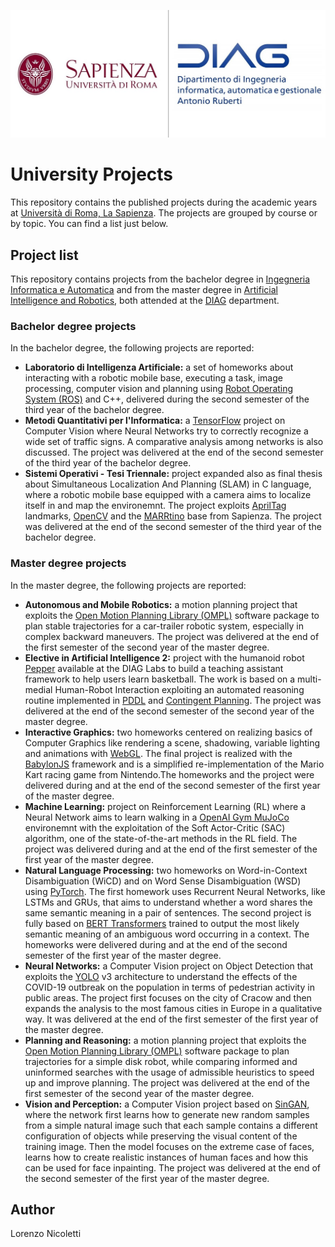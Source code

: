 ![logo](./sapienza_logo.JPG)
# University Projects

This repository contains the published projects during the academic years at [Università di Roma, La Sapienza](https://www.uniroma1.it/it/pagina-strutturale/home). The projects are grouped by course or by topic. You can find a list just below.

## Project list

This repository contains projects from the bachelor degree in [Ingegneria Informatica e Automatica](https://corsidilaurea.uniroma1.it/it/corso/2021/29931/home) and from the master degree in [Artificial Intelligence and Robotics](https://corsidilaurea.uniroma1.it/it/corso/2021/30431/home), both attended at the [DIAG](https://www.diag.uniroma1.it/) department.

### Bachelor degree projects

In the bachelor degree, the following projects are reported:
- **Laboratorio di Intelligenza Artificiale:** a set of homeworks about interacting with a robotic mobile base, executing a task, image processing, computer vision and planning using [Robot Operating System (ROS)](https://www.ros.org/) and C++, delivered during the second semester of the third year of the bachelor degree.
- **Metodi Quantitativi per l'Informatica:** a [TensorFlow](https://www.tensorflow.org/) project on Computer Vision where Neural Networks try to correctly recognize a wide set of traffic signs. A comparative analysis among networks is also discussed. The project was delivered at the end of the second semester of the third year of the bachelor degree.
- **Sistemi Operativi - Tesi Triennale:** project expanded also as final thesis about Simultaneous Localization And Planning (SLAM) in C language, where a robotic mobile base equipped with a camera aims to localize itself in and map the environemnt. The project exploits [AprilTag](https://april.eecs.umich.edu/software/apriltag) landmarks, [OpenCV](https://opencv.org/) and the [MARRtino](https://www.marrtino.org/) base from Sapienza. The project was delivered at the end of the second semester of the third year of the bachelor degree.

### Master degree projects

In the master degree, the following projects are reported:
- **Autonomous and Mobile Robotics:** a motion planning project that exploits the [Open Motion Planning Library (OMPL)](https://ompl.kavrakilab.org/) software package to plan stable trajectories for a car-trailer robotic system, especially in complex backward maneuvers. The project was delivered at the end of the first semester of the second year of the master degree.
- **Elective in Artificial Intelligence 2:** project with the humanoid robot [Pepper](http://labrococo.dis.uniroma1.it/?q=node/410) available at the DIAG Labs to build a teaching assistant framework to help users learn basketball. The work is based on a multi-medial Human-Robot Interaction exploiting an automated reasoning routine implemented in [PDDL](https://en.wikipedia.org/wiki/Planning_Domain_Definition_Language) and [Contingent Planning](https://fai.cs.uni-saarland.de/hoffmann/cff.html). The project was delivered at the end of the second semester of the second year of the master degree.
- **Interactive Graphics:** two homeworks centered on realizing basics of Computer Graphics like rendering a scene, shadowing, variable lighting and animations with [WebGL](https://get.webgl.org/). The final project is realized with the [BabylonJS](https://www.babylonjs.com/) framework and is a simplified re-implementation of the Mario Kart racing game from Nintendo.The homeworks and the project were delivered during and at the end of the second semester of the first year of the master degree.
- **Machine Learning:** project on Reinforcement Learning (RL) where a Neural Network aims to learn walking in a [OpenAI Gym MuJoCo](https://gym.openai.com/envs/#mujoco) environemnt with the exploitation of the Soft Actor-Critic (SAC) algorithm, one of the state-of-the-art methods in the RL field. The project was delivered during and at the end of the first semester of the first year of the master degree.
- **Natural Language Processing:** two homeworks on Word-in-Context Disambiguation (WiCD) and on Word Sense Disambiguation (WSD) using [PyTorch](https://pytorch.org/). The first homework uses Recurrent Neural Networks, like LSTMs and GRUs, that aims to understand whether a word shares the same semantic meaning in a pair of sentences. The second project is fully based on [BERT Transformers](https://huggingface.co/bert-base-uncased) trained to output the most likely semantic meaning of an ambiguous word occurring in a context. The homeworks were delivered during and at the end of the second semester of the first year of the master degree.
- **Neural Networks:** a Computer Vision project on Object Detection that exploits the [YOLO](https://pjreddie.com/darknet/yolo/) v3 architecture to understand the effects of the COVID-19 outbreak on the population in terms of pedestrian activity in public areas. The project first focuses on the city of Cracow and then expands the analysis to the most famous cities in Europe in a qualitative way. It was delivered at the end of the first semester of the first year of the master degree.
- **Planning and Reasoning:** a motion planning project that exploits the [Open Motion Planning Library (OMPL)](https://ompl.kavrakilab.org/) software package to plan trajectories for a simple disk robot, while comparing informed and uninformed searches with the usage of admissible heuristics to speed up and improve planning. The project was delivered at the end of the first semester of the second year of the master degree.
- **Vision and Perception:** a Computer Vision project based on [SinGAN](https://arxiv.org/abs/1905.01164), where the network first learns how to generate new random samples from a simple natural image such that each sample contains a different configuration of objects while preserving the visual content of the training image. Then the model focuses on the extreme case of faces, learns how to create realistic instances of human faces and how this can be used for face inpainting. The project was delivered at the end of the second semester of the first year of the master degree.

## Author

Lorenzo Nicoletti
